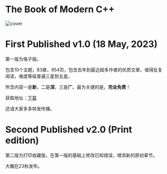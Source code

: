 # The Book of Modern C++
![cover](https://github.com/lkimuk/the-book-of-modern-cpp/blob/main/images/book-cover.png)

# First Published v1.0 (18 May, 2023)
第一版为电子版。

包含10个主题，83章，954页，包含去年到最近超多作者的优质文章，值得反复阅读，难度等级普遍三星到五星。

所含内容一是**新**，二是**深**，三是**广**。最为关键的是，**完全免费**！

获取地址：[下载](https://github.com/lkimuk/the-book-of-modern-cpp/releases/tag/v1.0)

还请大家多多转发传播。

# Second Published v2.0 (Print edition)
第二版为打印收藏版，在第一版的基础上修改已知错误，增添新的原创章节。

大概在23秋发布。
